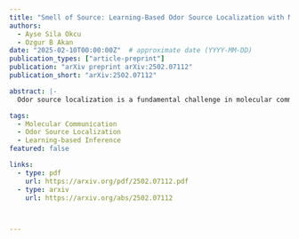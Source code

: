 ```yaml
---
title: "Smell of Source: Learning-Based Odor Source Localization with Molecular Communication"
authors:
  - Ayse Sila Okcu
  - Ozgur B Akan
date: "2025-02-10T00:00:00Z"  # approximate date (YYYY-MM-DD)
publication_types: ["article-preprint"]
publication: "arXiv preprint arXiv:2502.07112"
publication_short: "arXiv:2502.07112"

abstract: |-
  Odor source localization is a fundamental challenge in molecular communication, environmental monitoring, disaster response, industrial safety, and robotics. In this study, we investigate three major approaches: Bayesian filtering, machine learning (ML) models, and physics-informed neural networks (PINNs) with the aim of odor source localization in a single-source, singlemolecule case. By considering the source-sensor architecture as a transmitter-receiver model we explore source localization under the scope of molecular communication. Synthetic datasets are generated using a 2D advection-diffusion PDE solver to evaluate each method under varying conditions, including sensor noise and sparse measurements.

tags:
  - Molecular Communication
  - Odor Source Localization
  - Learning-based Inference
featured: false

links:
  - type: pdf
    url: https://arxiv.org/pdf/2502.07112.pdf
  - type: arxiv
    url: https://arxiv.org/abs/2502.07112



---
```

